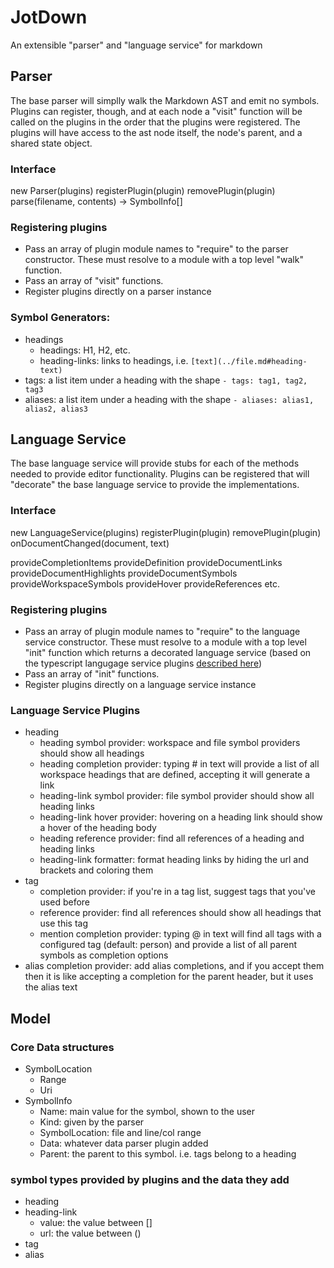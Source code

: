 # JotDown
 An extensible "parser" and "language service" for markdown

## Parser
The base parser will simplly walk the Markdown AST and emit no symbols.
Plugins can register, though, and at each node a "visit" function will be called on the plugins in the order that the plugins were registered.
The plugins will have access to the ast node itself, the node's parent, and a shared state object.

### Interface
new Parser(plugins)
registerPlugin(plugin)
removePlugin(plugin)
parse(filename, contents) -> SymbolInfo[]

### Registering plugins
- Pass an array of plugin module names to "require" to the parser constructor. These must resolve to a module with a top level "walk" function.
- Pass an array of "visit" functions.
- Register plugins directly on a parser instance

### Symbol Generators:
- headings
  - headings: H1, H2, etc.
  - heading-links: links to headings, i.e. `[text](../file.md#heading-text)`
- tags: a list item under a heading with the shape `- tags: tag1, tag2, tag3`
- aliases: a list item under a heading with the shape `- aliases: alias1, alias2, alias3` 

## Language Service
The base language service will provide stubs for each of the methods needed to provide editor functionality.
Plugins can be registered that will "decorate" the base language service to provide the implementations.

### Interface
new LanguageService(plugins)
registerPlugin(plugin)
removePlugin(plugin)
onDocumentChanged(document, text)

provideCompletionItems
provideDefinition
provideDocumentLinks
provideDocumentHighlights
provideDocumentSymbols
provideWorkspaceSymbols
provideHover
provideReferences
etc.

### Registering plugins
- Pass an array of plugin module names to "require" to the language service constructor. These must resolve to a module with a top level "init" function which returns a decorated language service (based on the typescript langugage service plugins [described here](https://github.com/Microsoft/TypeScript/wiki/Writing-a-Language-Service-Plugin#setup-and-initialization))
- Pass an array of "init" functions.
- Register plugins directly on a language service instance

### Language Service Plugins
- heading
  - heading symbol provider: workspace and file symbol providers should show all headings
  - heading completion provider: typing # in text will provide a list of all workspace headings that are defined, accepting it will generate a link
  - heading-link symbol provider: file symbol provider should show all heading links
  - heading-link hover provider: hovering on a heading link should show a hover of the heading body
  - heading reference provider: find all references of a heading and heading links
  - heading-link formatter: format heading links by hiding the url and brackets and coloring them
- tag
  - completion provider: if you're in a tag list, suggest tags that you've used before
  - reference provider: find all references should show all headings that use this tag 
  - mention completion provider: typing @ in text will find all tags with a configured tag (default: person) and provide a list of all parent symbols as completion options
- alias completion provider: add alias completions, and if you accept them then it is like accepting a completion for the parent header, but it uses the alias text


## Model
### Core Data structures
- SymbolLocation
  - Range
  - Uri
- SymbolInfo
  - Name: main value for the symbol, shown to the user
  - Kind: given by the parser
  - SymbolLocation: file and line/col range
  - Data: whatever data parser plugin added
  - Parent: the parent to this symbol. i.e. tags belong to a heading  
### symbol types provided by plugins and the data they add
- heading
- heading-link 
  - value: the value between []
  - url: the value between ()
- tag
- alias
